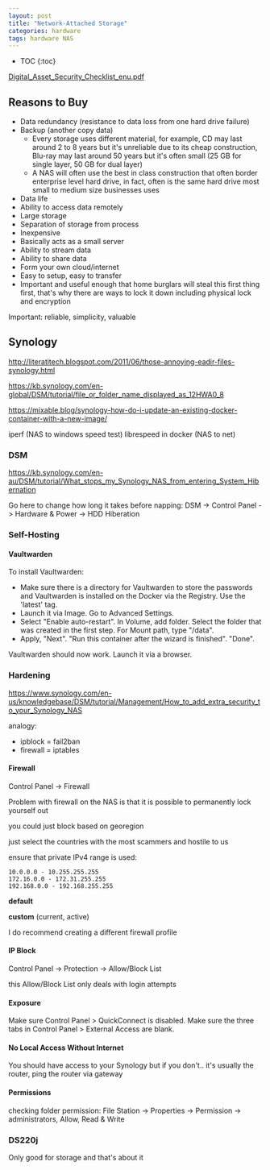 ```yaml
---
layout: post
title: "Network-Attached Storage"
categories: hardware
tags: hardware NAS
---
```


* TOC
{:toc}

<a href="https://www.afterlifesong.com/files/Digital_Asset_Security_Checklist_enu.pdf">Digital_Asset_Security_Checklist_enu.pdf</a>

## Reasons to Buy

- Data redundancy (resistance to data loss from one hard drive failure)
- Backup (another copy data)
  - Every storage uses different material, for example, CD may last around 2 to 8 years but it's unreliable due to its cheap construction, Blu-ray may last around 50 years but it's often small (25 GB for single layer, 50 GB for dual layer)
  - A NAS will often use the best in class construction that often border enterprise level hard drive, in fact, often is the same hard drive most small to medium size businesses uses 
- Data life
- Ability to access data remotely
- Large storage
- Separation of storage from process
- Inexpensive
- Basically acts as a small server
- Ability to stream data
- Ability to share data
- Form your own cloud/internet
- Easy to setup, easy to transfer
- Important and useful enough that home burglars will steal this first thing first, that's why there are ways to lock it down including physical lock and encryption

Important: reliable, simplicity, valuable



## Synology

http://literatitech.blogspot.com/2011/06/those-annoying-eadir-files-synology.html

https://kb.synology.com/en-global/DSM/tutorial/file_or_folder_name_displayed_as_12HWA0_8

https://mixable.blog/synology-how-do-i-update-an-existing-docker-container-with-a-new-image/

iperf (NAS to windows speed test)
librespeed in docker (NAS to net)



### DSM

https://kb.synology.com/en-au/DSM/tutorial/What_stops_my_Synology_NAS_from_entering_System_Hibernation

Go here to change how long it takes before napping:
DSM -> Control Panel -> Hardware & Power -> HDD Hiberation



### Self-Hosting



#### Vaultwarden

To install Vaultwarden:

- Make sure there is a directory for Vaultwarden to store the passwords and Vaultwarden is installed on the Docker via the Registry. Use the 'latest' tag.
- Launch it via Image. Go to Advanced Settings. 
- Select "Enable auto-restart". In Volume, add folder. Select the folder that was created in the first step. For Mount path, type "/data".
- Apply, "Next". "Run this container after the wizard is finished". "Done".

Vaultwarden should now work. Launch it via a browser.

### Hardening

https://www.synology.com/en-us/knowledgebase/DSM/tutorial/Management/How_to_add_extra_security_to_your_Synology_NAS

analogy:

- ipblock = fail2ban
- firewall = iptables



#### Firewall

Control Panel -> Firewall

Problem with firewall on the NAS is that it is possible to permanently lock yourself out

you could just block based on georegion

just select the countries with the most scammers and hostile to us

ensure that private IPv4 range is used:

```
10.0.0.0 - 10.255.255.255
172.16.0.0 - 172.31.255.255
192.168.0.0 - 192.168.255.255
```

**default**



**custom** (current, active)

I do recommend creating a different firewall profile



#### IP Block

Control Panel -> Protection -> Allow/Block List

this Allow/Block List only deals with login attempts



#### Exposure

Make sure Control Panel > QuickConnect is disabled. Make sure the three tabs in Control Panel > External Access are blank.



#### No Local Access Without Internet

You should have access to your Synology but if you don't.. it's usually the router, ping the router via gateway



#### Permissions

checking folder permission: File Station -> Properties -> Permission -> administrators, Allow, Read & Write



### DS220j

Only good for storage and that's about it


